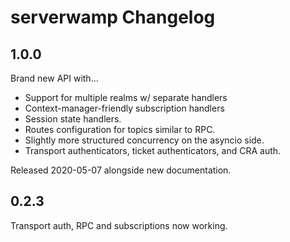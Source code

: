 # serverwamp Changelog
## 1.0.0
Brand new API with…
* Support for multiple realms w/ separate handlers
* Context-manager-friendly subscription handlers
* Session state handlers.
* Routes configuration for topics similar to RPC.
* Slightly more structured concurrency on the asyncio side.
* Transport authenticators, ticket authenticators, and CRA auth.

Released 2020-05-07 alongside new documentation.

## 0.2.3
Transport auth, RPC and subscriptions now working.
